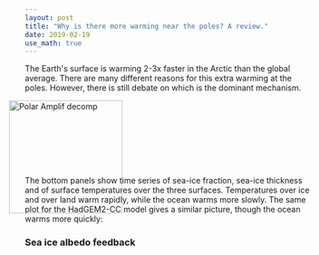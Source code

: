 ```yaml
---
layout: post
title: "Why is there more warming near the poles? A review."
date: 2019-02-19
use_math: true
---
```


<p>The Earth's surface is warming 2-3x faster in the Arctic than the global average. There are many different reasons for this extra warming at the poles. However, there is still debate on which is the dominant mechanism.</p>

<img src="https://micamus.github.io/images/pm14.jpg" alt="Polar Amplif decomp" style="position:absolute; left:200px; width:200px;height:200px;" class="center">
<br /><br /><br /><br /><br /><br /><br />

<p>The bottom panels show time series of sea-ice fraction, sea-ice thickness and of surface temperatures over the three surfaces. Temperatures over ice and over land warm rapidly, while the ocean warms more slowly. The same plot for the HadGEM2-CC model gives a similar picture, though the ocean warms more quickly:</p> 


<h3>Sea ice albedo feedback</h3>


